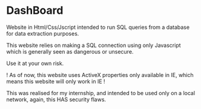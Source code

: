 # DashBoard
Website in Html/Css/Jscript intended to run SQL queries from a database for data extraction purposes.

This website relies on making a SQL connection using only Javascript which is generally seen as dangerous or unsecure.

Use it at your own risk.

! As of now, this website uses ActiveX properties only available in IE, which means this website will only work in IE !

This was realised for my internship, and intended to be used only on a local network, again, this HAS security flaws.

